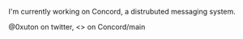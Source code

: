 I'm currently working on Concord, a distrubuted messaging system.

@0xuton on twitter, <> on Concord/main

<!---
0notu/0notu is a ✨ special ✨ repository because its `README.md` (this file) appears on your GitHub profile.
You can click the Preview link to take a look at your changes.
--->
